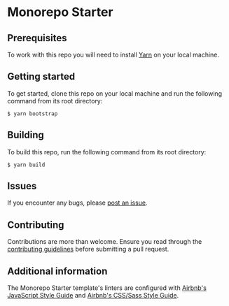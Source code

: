 # Monorepo Starter

## Prerequisites

To work with this repo you will need to install [Yarn](https://yarnpkg.com/getting-started/install) on your local machine.

## Getting started

To get started, clone this repo on your local machine and run the following command from its root directory:

```
$ yarn bootstrap
```

## Building

To build this repo, run the following command from its root directory:

```
$ yarn build
```

## Issues

If you encounter any bugs, please [post an issue](https://github.com/DanMad/oc-design-system/issues/new).

## Contributing

Contributions are more than welcome. Ensure you read through the [contributing guidelines](https://github.com/DanMad/oc-design-system/blob/main/CONTRIBUTING.md) before submitting a pull request.

## Additional information

The Monorepo Starter template's linters are configured with [Airbnb's JavaScript Style Guide](https://github.com/airbnb/javascript) and [Airbnb's CSS/Sass Style Guide](https://github.com/airbnb/css).

